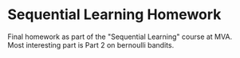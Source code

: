 # Sequential Learning Homework
Final homework as part of the "Sequential Learning" course at MVA.<br>
Most interesting part is Part 2 on bernoulli bandits.
